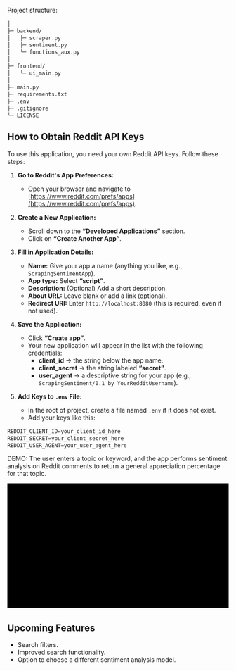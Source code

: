 Project structure:
```
│
├─ backend/           
│   ├─ scraper.py
│   ├─ sentiment.py
│   └─ functions_aux.py
│
├─ frontend/         
│   └─ ui_main.py
│
├─ main.py            
├─ requirements.txt   
├─ .env               
├─ .gitignore
└─ LICENSE
```


## How to Obtain Reddit API Keys

To use this application, you need your own Reddit API keys. Follow these steps:

1. **Go to Reddit's App Preferences:**
   - Open your browser and navigate to [https://www.reddit.com/prefs/apps](https://www.reddit.com/prefs/apps).

2. **Create a New Application:**
   - Scroll down to the **“Developed Applications”** section.
   - Click on **“Create Another App”**.

3. **Fill in Application Details:**
   - **Name:** Give your app a name (anything you like, e.g., `ScrapingSentimentApp`).
   - **App type:** Select **“script”**.
   - **Description:** (Optional) Add a short description.
   - **About URL:** Leave blank or add a link (optional).
   - **Redirect URI:** Enter `http://localhost:8080` (this is required, even if not used).

4. **Save the Application:**
   - Click **“Create app”**.
   - Your new application will appear in the list with the following credentials:
     - **client_id** → the string below the app name.
     - **client_secret** → the string labeled **“secret”**.
     - **user_agent** → a descriptive string for your app (e.g., `ScrapingSentiment/0.1 by YourRedditUsername`).

5. **Add Keys to `.env` File:**
   - In the root of project, create a file named `.env` if it does not exist.
   - Add your keys like this:

```env
REDDIT_CLIENT_ID=your_client_id_here
REDDIT_SECRET=your_client_secret_here
REDDIT_USER_AGENT=your_user_agent_here
```


DEMO: The user enters a topic or keyword, and the app performs sentiment analysis on Reddit comments to return a general appreciation percentage for that topic.

![App Demo](assets/demo.gif)


## Upcoming Features

- Search filters.  
- Improved search functionality.  
- Option to choose a different sentiment analysis model. 
